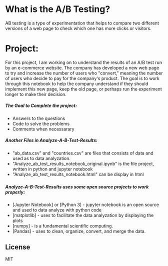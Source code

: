 # What is the A/B Testing?
AB testing is a type of experimentation that helps to compare two different versions of a web page to check which one has more clicks or visitors. 

# Project:

For this project, I am working on to understand the results of an A/B test run by an e-commerce website.
The company has developed a new web page to try and increase the number of users who "convert," meaning the number of users who decide to pay for the company's product.
The goal is to work through this notebook to help the company understand if they should implement this new page, keep the old page, or perhaps run the experiment longer to make their decision.

##### The Goal to Complete the project:
  
  - Answers to the questions
  - Code to solve the problems 
  - Comments when necessarary

##### Another Files in Analyze-A-B-Test-Results:
  - "ab_data.csv" and "countries.csv" are files that consists of data and used as to data analyzation. 
  - "Analyze_ab_test_results_notebook_original.ipynb" is the file project, written in python and jupyter notebook
  - "Analyze_ab_test_results_notebook.html" can be display in html

### 

##### Analyze-A-B-Test-Results uses some open source projects to work properly:

* [Jupyter Notebook] or [Python 3] - jupyter notebook is an open source and used to data analyze with python code
* [matplotlib] - uses to facilitate the data analyzation by displaying the plots
* [numpy] - is a fundamental scientific computing.
* [Pandas] - uses to clean, organize, convert, and merge the data.


License
----

MIT

